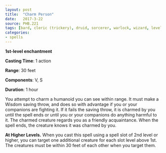 ```yaml
---
layout: post
title:  "Charm Person"
date:   2017-3-22
source: PHB.221
tags: [bard, cleric (trickery), druid, sorcerer, warlock, wizard, level1, enchantment]
categories:
- spells
---
```


**1st-level enchantment**

**Casting Time**: 1 action

**Range**: 30 feet

**Components**: V, S

**Duration**: 1 hour

You attempt to charm a humanoid you can see within range. It must make a Wisdom saving throw, and does so with advantage if you or your companions are fighting it. If it fails the saving throw, it is charmed by you until the spell ends or until you or your companions do anything harmful to it. The charmed creature regards you as a friendly acquaintance. When the spell ends, the creature knows it was charmed by you.

**At Higher Levels.** When you cast this spell using a spell slot of 2nd level or higher, you can target one additional creature for each slot level above 1st. The creatures must be within 30 feet of each other when you target them.
